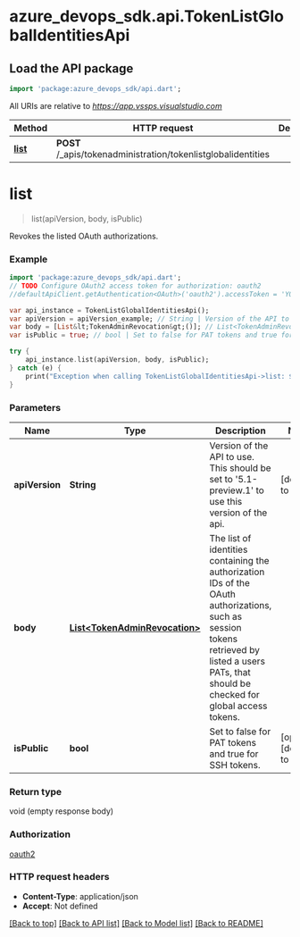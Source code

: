 # azure_devops_sdk.api.TokenListGlobalIdentitiesApi

## Load the API package
```dart
import 'package:azure_devops_sdk/api.dart';
```

All URIs are relative to *https://app.vssps.visualstudio.com*

Method | HTTP request | Description
------------- | ------------- | -------------
[**list**](TokenListGlobalIdentitiesApi.md#list) | **POST** /_apis/tokenadministration/tokenlistglobalidentities | 


# **list**
> list(apiVersion, body, isPublic)



Revokes the listed OAuth authorizations.

### Example 
```dart
import 'package:azure_devops_sdk/api.dart';
// TODO Configure OAuth2 access token for authorization: oauth2
//defaultApiClient.getAuthentication<OAuth>('oauth2').accessToken = 'YOUR_ACCESS_TOKEN';

var api_instance = TokenListGlobalIdentitiesApi();
var apiVersion = apiVersion_example; // String | Version of the API to use.  This should be set to '5.1-preview.1' to use this version of the api.
var body = [List&lt;TokenAdminRevocation&gt;()]; // List<TokenAdminRevocation> | The list of identities containing the authorization IDs of the OAuth authorizations, such as session tokens retrieved by listed a users PATs, that should be checked for global access tokens.
var isPublic = true; // bool | Set to false for PAT tokens and true for SSH tokens.

try { 
    api_instance.list(apiVersion, body, isPublic);
} catch (e) {
    print("Exception when calling TokenListGlobalIdentitiesApi->list: $e\n");
}
```

### Parameters

Name | Type | Description  | Notes
------------- | ------------- | ------------- | -------------
 **apiVersion** | **String**| Version of the API to use.  This should be set to &#39;5.1-preview.1&#39; to use this version of the api. | [default to null]
 **body** | [**List&lt;TokenAdminRevocation&gt;**](TokenAdminRevocation.md)| The list of identities containing the authorization IDs of the OAuth authorizations, such as session tokens retrieved by listed a users PATs, that should be checked for global access tokens. | 
 **isPublic** | **bool**| Set to false for PAT tokens and true for SSH tokens. | [optional] [default to null]

### Return type

void (empty response body)

### Authorization

[oauth2](../README.md#oauth2)

### HTTP request headers

 - **Content-Type**: application/json
 - **Accept**: Not defined

[[Back to top]](#) [[Back to API list]](../README.md#documentation-for-api-endpoints) [[Back to Model list]](../README.md#documentation-for-models) [[Back to README]](../README.md)

